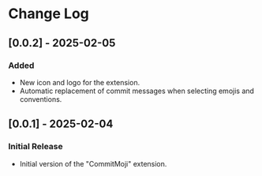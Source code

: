 # Change Log

## [0.0.2] - 2025-02-05
### Added
- New icon and logo for the extension.
- Automatic replacement of commit messages when selecting emojis and conventions.

## [0.0.1] - 2025-02-04
### Initial Release
- Initial version of the "CommitMoji" extension.